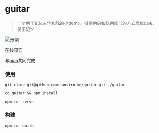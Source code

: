 # guitar

> 一个用于记忆吉他和弦的小demo，将常用的和弦用图形的方式表现出来，便于记忆

![示例](http://cdn.521plus.com/images/guitar-example.jpg)

[在线预览](http://works.521plus.com/guitar)

与[biao](https://github.com/guoruibiao)共同完成


### 使用

```git clone git@github.com:sansiro-me/guitar.git ./guitar```

```cd guitar && npm install```

```npm run serve```

### 构建

```npm run build```